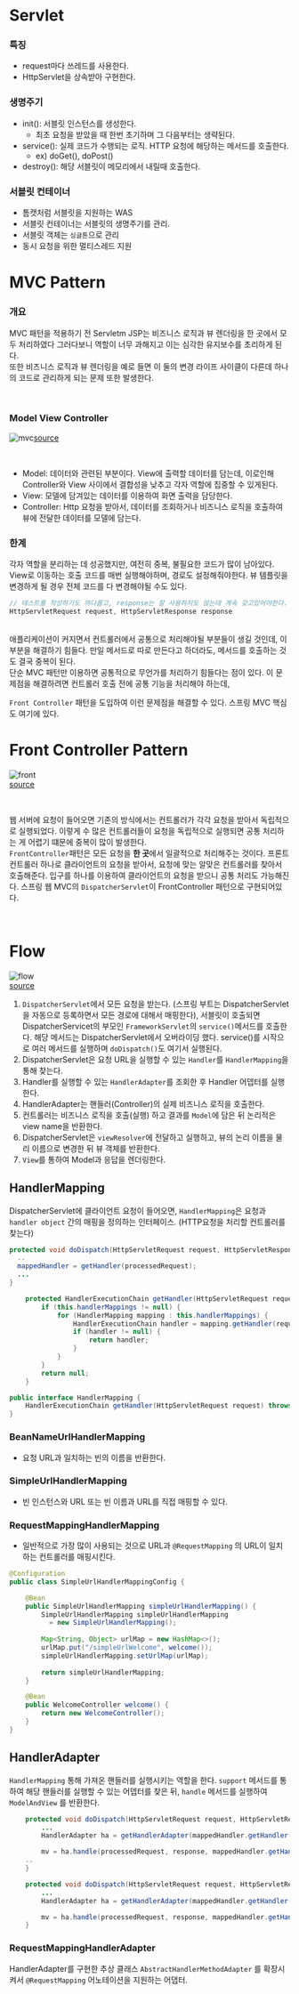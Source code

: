# Servlet

### 특징

- request마다 쓰레드를 사용한다.
- HttpServlet을 상속받아 구현한다.

### 생명주기
- init(): 서블릿 인스턴스를 생성한다. 
  - 최초 요청을 받았을 때 한번 초기하며 그 다음부터는 생략된다.
- service(): 실제 코드가 수행되는 로직. HTTP 요청에 해당하는 메서드를 호출한다. 
  - ex) doGet(), doPost()
- destroy(): 해당 서블릿이 메모리에서 내릴때 호출한다.


### 서블릿 컨테이너

- 톰캣처럼 서블릿을 지원하는 WAS
- 서블릿 컨테이너는 서블릿의 생명주기를 관리.
- 서블릿 객체는 `싱글톤`으로 관리
- 동시 요청을 위한 멀티스레드 지원

# MVC Pattern

### 개요

MVC 패턴을 적용하기 전 Servletm JSP는 비즈니스 로직과 뷰 렌더링을 한 곳에서 모두 처리하였다 그러다보니 역할이 너무 과해지고 이는 심각한 유지보수를 초리하게 된다. </br>
또한 비즈니스 로직과 뷰 렌더링을 예로 들면 이 둘의 변경 라이프 사이클이 다른데 하나의 코드로 관리하게 되는 문제 또한 발생한다.

</br>

###  Model View Controller

![mvc](../../assets/mvc/mvc-1.png)[source](https://developer.mozilla.org/ko/docs/Glossary/MVC)

</br>

- Model: 데이터와 관련된 부분이다. View에 출력할 데이터를 담는데, 이로인해 Controller와 View 사이에서 결합성을 낮추고 각자 역할에 집중할 수 있게된다. 
- View: 모델에 담겨있는 데이터를 이용하여 화면 출력을 담당한다.
- Controller: Http 요청을 받아서, 데이터를 조회하거나 비즈니스 로직을 호출하여 뷰에 전달한 데이터를 모델에 담는다.

### 한계

각자 역할을 분리하는 데 성공했지만, 여전히 중복, 불필요한 코드가 많이 남아있다. </br>
View로 이동하는 호출 코드를 매번 실행해야하며, 경로도 설정해줘야한다. 뷰 템플릿을 변경하게 될 경우 전체 코드를 다 변경해야될 수도 있다.

``` java
// 테스트를 작성하기도 까다롭고, response는 잘 사용하지도 않는데 계속 갖고있어야한다.
HttpServletRequest request, HttpServletResponse response
```
</br>
애플리케이션이 커지면서 컨트롤러에서 공통으로 처리해야될 부분들이 생길 것인데, 이 부분을 해결하기 힘들다.
만일 메서드로 따로 만든다고 하더라도, 메서드를 호출하는 것도 결국 중복이 된다.
</br>
단순 MVC 패턴만 이용하면 공통적으로 무언가를 처리하기 힘들다는 점이 있다. 이 문제점을 해결하려면 컨트롤러 호출 전에 공통 기능을 처리해야 하는데, 

`Front Controller` 패턴을 도입하여 이런 문제점을 해결할 수 있다. 스프링 MVC 핵심도 여기에 있다.

# Front Controller Pattern
![front](../../assets/mvc/mvc-2.png)  </br>
[source](https://developer.ucsd.edu/develop/user-interface-3/applying-mvc.html)

</br>

웹 서버에 요청이 들어오면 기존의 방식에서는 컨트롤러가 각각 요청을 받아서 독립적으로 실행되었다. 이렇게 수 많은 컨트롤러들이 요청을 독립적으로 실행되면 공통 처리하는 게 어렵기 떄문에 중복이 많이 발생한다. </br>
`FrontController`패턴은 모든 요청을 **한 곳**에서 일괄적으로 처리해주는 것이다. 프론트 컨트롤러 하나로 클라이언트의 요청을 받아서, 요청에 맞는 알맞은 컨트롤러를 찾아서 호출해준다. 입구를 하나를 이용하여 클라이언트의 요청을 받으니 공통 처리도 가능해진다. 스프링 웹 MVC의 `DispatcherServlet`이 FrontController 패턴으로 구현되어있다.

 </br>

# Flow

![flow](../../assets/mvc/mvc-3.png)</br>
[source](https://terasolunaorg.github.io/guideline/1.0.1.RELEASE/en/Overview/SpringMVCOverview.html)


1. `DispatcherServlet`에서 모든 요청을 받는다. (스프링 부트는 DispatcherServlet을 자동으로 등록하면서 모든 경로에 대해서 매핑한다), 서블릿이 호출되면 DispatcherServicet의 부모인 `FrameworkServlet`의 `service()`메서드를 호출한다. 해당 메서드는 DispatcherServlet에서 오버라이딩 했다. service()를 시작으로 여러 메서드를 실행하며 `doDispatch()`도 여기서 실행된다.
2. DispatcherServlet은 요청 URL을 실행할 수 있는 `Handler`를 `HandlerMapping`을 통해 찾는다.
3. Handler를 실행할 수 있는 `HandlerAdapter`를 조회한 후 Handler 어뎁터를 실행한다.
4. HandlerAdapter는 핸들러(Controller)의 실제 비즈니스 로직을 호출한다.
5. 컨트롤러는 비즈니스 로직을 호출(실행) 하고 결과를 `Model`에 담은 뒤 논리적은 view name을 반환한다.
6. DispatcherServlet은 `viewResolver`에 전달하고 실행하고, 뷰의 논리 이름을 물리 이름으로 변경한 뒤 뷰 객체를 반환한다.
7. `View`를 통하여 Model과 응답을 렌더링한다.

## HandlerMapping

DispatcherServlet에 클라이언트 요청이 들어오면, `HandlerMapping`은 요청과 `handler object` 간의 매핑을 정의하는 인터페이스. (HTTP요청을 처리할 컨트롤러를 찾는다)

``` java
protected void doDispatch(HttpServletRequest request, HttpServletResponse response) throws Exception {
  ..
  mappedHandler = getHandler(processedRequest);
  ...
}

	protected HandlerExecutionChain getHandler(HttpServletRequest request) throws Exception {
		if (this.handlerMappings != null) {
			for (HandlerMapping mapping : this.handlerMappings) {
				HandlerExecutionChain handler = mapping.getHandler(request);
				if (handler != null) {
					return handler;
				}
			}
		}
		return null;
	}
```

``` java
public interface HandlerMapping {
	HandlerExecutionChain getHandler(HttpServletRequest request) throws Exception;
}
```

### BeanNameUrlHandlerMapping

- 요청 URL과 일치하는 빈의 이름을 반환한다.

### SimpleUrlHandlerMapping
- 빈 인스턴스와 URL 또는 빈 이름과 URL를 직접 매핑할 수 있다.

### RequestMappingHandlerMapping
- 일반적으로 가장 많이 사용되는 것으로 URL과  `@RequestMapping` 의 URL이 일치하는 컨트롤러를 매핑시킨다. 

``` java
@Configuration
public class SimpleUrlHandlerMappingConfig {

    @Bean
    public SimpleUrlHandlerMapping simpleUrlHandlerMapping() {
        SimpleUrlHandlerMapping simpleUrlHandlerMapping
          = new SimpleUrlHandlerMapping();
        
        Map<String, Object> urlMap = new HashMap<>();
        urlMap.put("/simpleUrlWelcome", welcome());
        simpleUrlHandlerMapping.setUrlMap(urlMap);
        
        return simpleUrlHandlerMapping;
    }

    @Bean
    public WelcomeController welcome() {
        return new WelcomeController();
    }
}
```

## HandlerAdapter

`HandlerMapping` 통해 가져온 핸들러를 실행시키는 역할을 한다. `support` 메서드를 통하여 해당 핸들러를 실행할 수 있는 어뎁터를 찾은 뒤, `handle` 메서드를 실행하여 `ModelAndView` 를 반환한다.

``` java
	protected void doDispatch(HttpServletRequest request, HttpServletResponse response) throws Exception {
		...
		HandlerAdapter ha = getHandlerAdapter(mappedHandler.getHandler());	// 핸들러 어댑터 찾기

		mv = ha.handle(processedRequest, response, mappedHandler.getHandler()); // 핸들러 어뎁터를 통해 핸들러 실행하여 ModelAndView 반환
    ..
	}
```

``` java
	protected void doDispatch(HttpServletRequest request, HttpServletResponse response) throws Exception {
		...
		HandlerAdapter ha = getHandlerAdapter(mappedHandler.getHandler());	// 핸들러 어댑터 찾기

		mv = ha.handle(processedRequest, response, mappedHandler.getHandler()); // 핸들러 어뎁터를 통해 핸들러 실행하여 ModelAndView 반환
	}
```

### RequestMappingHandlerAdapter

HandlerAdapter를 구현한 추상 클래스 `AbstractHandlerMethodAdapter` 를 확장시켜서 `@RequestMapping`  어노테이션을 지원하는 어댑터.